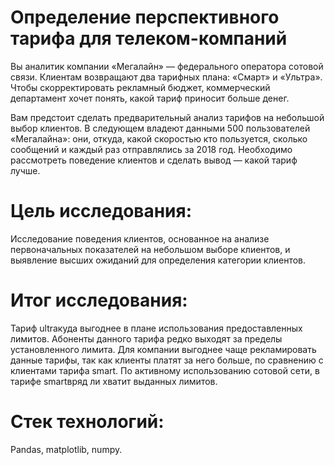 # Определение перспективного тарифа для телеком-компаний

Вы аналитик компании «Мегалайн» — федерального оператора сотовой связи. Клиентам возвращают два тарифных плана: «Смарт» и «Ультра». Чтобы скорректировать рекламный бюджет, коммерческий департамент хочет понять, какой тариф приносит больше денег.

Вам предстоит сделать предварительный анализ тарифов на небольшой выбор клиентов. В следующем владеют данными 500 пользователей «Мегалайна»: они, откуда, какой скоростью кто пользуется, сколько сообщений и каждый раз отправлялись за 2018 год. Необходимо рассмотреть поведение клиентов и сделать вывод — какой тариф лучше.

# Цель исследования:
Исследование поведения клиентов, основанное на анализе первоначальных показателей на небольшом выборе клиентов, и выявление высших ожиданий для определения категории клиентов.

# Итог исследования:
Тариф ultraкуда выгоднее в плане использования предоставленных лимитов. Абоненты данного тарифа редко выходят за пределы установленного лимита. Для компании выгоднее чаще рекламировать данные тарифы, так как клиенты платят за него больше, по сравнению с клиентами тарифа smart. По активному использованию сотовой сети, в тарифе smartвряд ли хватит выданных лимитов.

# Стек технологий:
Pandas, matplotlib, numpy.
